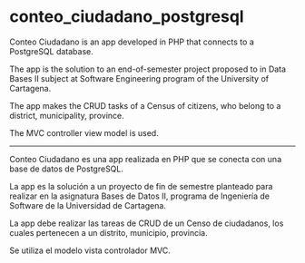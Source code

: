 
# conteo_ciudadano_postgresql


Conteo Ciudadano is an app developed in PHP that connects to a PostgreSQL database.

The app is the solution to an end-of-semester project proposed to in Data Bases II subject at Software Engineering program of the University of Cartagena.

The app makes the CRUD tasks of a Census of citizens, who belong to a district, municipality, province.

The MVC controller view model is used.



------------------------------------------------------------------------------------------------------------------------------------


Conteo Ciudadano es una app realizada en PHP que se conecta con una base de datos de PostgreSQL.

La app es la solución a un proyecto de fin de semestre planteado para realizar en la asignatura Bases de Datos II, programa de Ingeniería de Software de la Universidad de Cartagena.

La app debe realizar las tareas de CRUD de un Censo de ciudadanos, los cuales pertenecen a un distrito, municipio, provincia.

Se utiliza el modelo vista controlador MVC.
